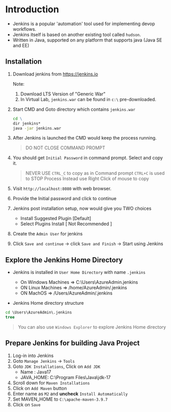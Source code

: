 # Introduction

-  Jenkins is a popular 'automation' tool used for implementing devop workflows.
-  Jenkins itself is based on another existing tool called `hudson`.
-  Written in Java, supported on any platform that supports java (Java SE and EE)

## Installation 

1. Download jenkins from https://jenkins.io

   Note:
   1.  Download LTS Version of "Generic War"
   2.  In Virtual Lab, `jenkins.war` can be found in `c:\` pre-downloaded.
  
2. Start CMD and Goto directory which contains `jenkins.war`

    ```cmd
    cd \
    dir jenkins*  
    java -jar jenkins.war
    ```
3.  After Jenkins is launched the CMD would keep the process running.

    > DO NOT CLOSE COMMAND PROMPT
    
1.  You should get `Initial Password` in command prompt. Select and copy it.

    > NEVER USE `CTRL_C` to copy as in Command prompt `CTRL+C` is used to STOP Process
    > Instead use Right Click of mouse to copy

1.  Visit `http://localhost:8080` with web browser.
1.  Provide the Initial password and click to continue
1.  Jenkins post installation setup, now would give you TWO choices
    - Install Suggested Plugin [Default]
    - Select Plugins Install [ Not Recommended ] 
1.  Create the `Admin User` for jenkins 
1.  Click `Save and continue` -> click `Save and Finish` -> Start using Jenkins


## Explore the Jenkins Home Directory

- Jenkins is installed in `User Home Directory` with name `.jenkins`
   - On Windows Machines => C:\Users\AzureAdmin\.jenkins
   - ON Linux Machines   => /home/AzureAdmin/.jenkins
   - ON MachOS           => /Users/AzureAdmin/.jenkins

- Jenkins Home directory structure

```cmd
cd \Users\AzureAdmin\.jenkins
tree
```
> You can also use `Windows Explorer` to explore Jenkins Home directory

## Prepare Jenkins for building Java Project 

1. Log-in into Jenkins
1. Goto `Manage Jenkins` -> `Tools`
1. Goto `JDK Installations`, Click on `Add JDK`
    - Name : Java17
    - JAVA_HOME:   C:\Program Files\Java\jdk-17
1. Scroll down for `Maven Installations`
1. Click on `Add Maven` button
1. Enter name as `M2` and **uncheck** `Install Automatically`
1. Set MAVEN_HOME to `C:\apache-maven-3.9.7`
1. Click on `Save` 

    
